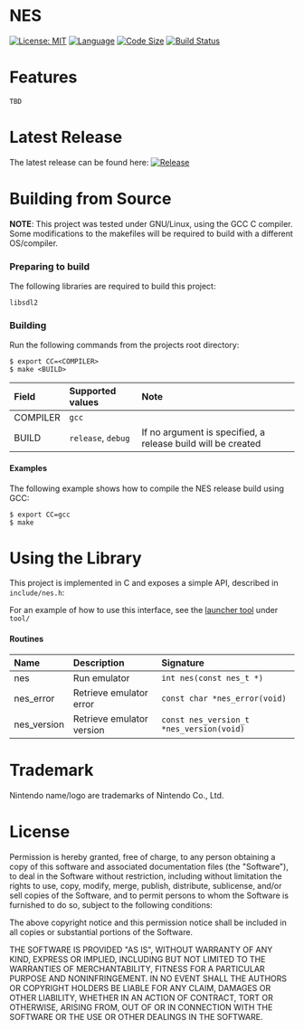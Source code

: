 NES
=

[![License: MIT](https://shields.io/badge/license-MIT-blue.svg?style=flat)](https://github.com/majestic53/nes/blob/master/license) [![Language](https://shields.io/github/languages/top/majestic53/nes?style=flat)](https://github.com/majestic53/nes/search?l=c&type=code) [![Code Size](https://shields.io/github/languages/code-size/majestic53/nes?style=flat)](https://github.com/majestic53/nes/search?l=c&type=code) [![Build Status](https://shields.io/github/workflow/status/majestic53/nes/Build?style=flat)](https://github.com/majestic53/nes/actions)

Features
=

```TBD```

Latest Release
=

The latest release can be found here: [![Release](https://shields.io/github/v/release/majestic53/nes?style=flat)](https://github.com/majestic53/nes/releases)

Building from Source
=

__NOTE__: This project was tested under GNU/Linux, using the GCC C compiler. Some modifications to the makefiles will be required to build with a different OS/compiler.

### Preparing to build

The following libraries are required to build this project:

```
libsdl2
```

### Building

Run the following commands from the projects root directory:

```
$ export CC=<COMPILER>
$ make <BUILD>
```

|Field   |Supported values          |Note                                                        |
|:-------|:-------------------------|:-----------------------------------------------------------|
|COMPILER|```gcc```                 |                                                            |
|BUILD   |```release```, ```debug```|If no argument is specified, a release build will be created|

#### Examples

The following example shows how to compile the NES release build using GCC:

```
$ export CC=gcc
$ make
```

Using the Library
=

This project is implemented in C and exposes a simple API, described in ```include/nes.h```:

For an example of how to use this interface, see the [launcher tool](https://github.com/majestic53/nes/tree/master/tool) under ```tool/```

#### Routines

|Name       |Description              |Signature                                   |
|:----------|:------------------------|:-------------------------------------------|
|nes        |Run emulator             |```int nes(const nes_t *)```                |
|nes_error  |Retrieve emulator error  |```const char *nes_error(void)```           |
|nes_version|Retrieve emulator version|```const nes_version_t *nes_version(void)```|

Trademark
=

Nintendo name/logo are trademarks of Nintendo Co., Ltd.

License
=

Permission is hereby granted, free of charge, to any person obtaining a copy of this software and
associated documentation files (the "Software"), to deal in the Software without restriction,
including without limitation the rights to use, copy, modify, merge, publish, distribute,
sublicense, and/or sell copies of the Software, and to permit persons to whom the Software is
furnished to do so, subject to the following conditions:

The above copyright notice and this permission notice shall be included in all copies or
substantial portions of the Software.

THE SOFTWARE IS PROVIDED "AS IS", WITHOUT WARRANTY OF ANY KIND, EXPRESS OR IMPLIED,
INCLUDING BUT NOT LIMITED TO THE WARRANTIES OF MERCHANTABILITY, FITNESS FOR A
PARTICULAR PURPOSE AND NONINFRINGEMENT. IN NO EVENT SHALL THE AUTHORS OR
COPYRIGHT HOLDERS BE LIABLE FOR ANY CLAIM, DAMAGES OR OTHER LIABILITY, WHETHER IN
AN ACTION OF CONTRACT, TORT OR OTHERWISE, ARISING FROM, OUT OF OR IN CONNECTION
WITH THE SOFTWARE OR THE USE OR OTHER DEALINGS IN THE SOFTWARE.
